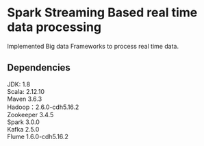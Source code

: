 
# Spark Streaming Based real time data processing
Implemented Big data Frameworks to process real time data.

## Dependencies
JDK: 1.8  
Scala: 2.12.10  
Maven 3.6.3  
Hadoop：2.6.0-cdh5.16.2  
Zookeeper 3.4.5  
Spark 3.0.0  
Kafka 2.5.0  
Flume 1.6.0-cdh5.16.2  
